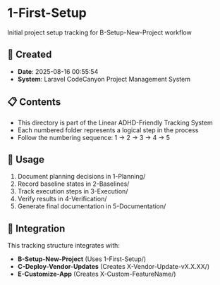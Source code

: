 # 1-First-Setup

Initial project setup tracking for B-Setup-New-Project workflow

## 📅 Created
- **Date**: 2025-08-16 00:55:54
- **System**: Laravel CodeCanyon Project Management System

## 📋 Contents
- This directory is part of the Linear ADHD-Friendly Tracking System
- Each numbered folder represents a logical step in the process
- Follow the numbering sequence: 1 → 2 → 3 → 4 → 5

## 🎯 Usage
1. Document planning decisions in 1-Planning/
2. Record baseline states in 2-Baselines/
3. Track execution steps in 3-Execution/
4. Verify results in 4-Verification/
5. Generate final documentation in 5-Documentation/

## 🔗 Integration
This tracking structure integrates with:
- **B-Setup-New-Project** (Uses 1-First-Setup/)
- **C-Deploy-Vendor-Updates** (Creates X-Vendor-Update-vX.X.XX/)
- **E-Customize-App** (Creates X-Custom-FeatureName/)


